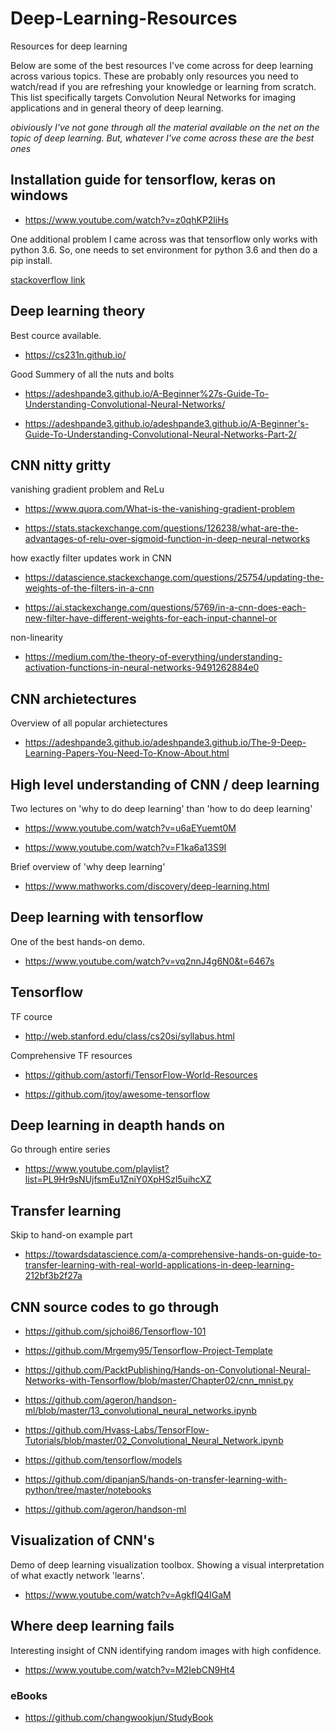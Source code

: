 # Deep-Learning-Resources
Resources for deep learning

Below are some of the best resources I've come across for deep learning across various topics. These are probably only resources you need to watch/read if you are refreshing your knowledge or learning from scratch.
This list specifically targets Convolution Neural Networks for imaging applications and in general theory of deep learning.

*obiviously I've not gone through all the material available on the net on the topic of deep learning. But, whatever I've come across these are the best ones*

## Installation guide for tensorflow, keras on windows

* https://www.youtube.com/watch?v=z0qhKP2liHs

One additional problem I came across was that tensorflow only works with python 3.6. So, one needs to set environment for python 3.6 and then do a pip install.

[stackoverflow link](https://stackoverflow.com/questions/43419795/how-to-install-tensorflow-on-anaconda-python-3-6)

## Deep learning theory
Best cource available.

* https://cs231n.github.io/

Good Summery of all the nuts and bolts

* https://adeshpande3.github.io/A-Beginner%27s-Guide-To-Understanding-Convolutional-Neural-Networks/

* https://adeshpande3.github.io/adeshpande3.github.io/A-Beginner's-Guide-To-Understanding-Convolutional-Neural-Networks-Part-2/

## CNN nitty gritty

vanishing gradient problem and ReLu

* https://www.quora.com/What-is-the-vanishing-gradient-problem

* https://stats.stackexchange.com/questions/126238/what-are-the-advantages-of-relu-over-sigmoid-function-in-deep-neural-networks

how exactly filter updates work in CNN

* https://datascience.stackexchange.com/questions/25754/updating-the-weights-of-the-filters-in-a-cnn

* https://ai.stackexchange.com/questions/5769/in-a-cnn-does-each-new-filter-have-different-weights-for-each-input-channel-or

non-linearity

* https://medium.com/the-theory-of-everything/understanding-activation-functions-in-neural-networks-9491262884e0

## CNN archietectures

Overview of all popular archietectures

* https://adeshpande3.github.io/adeshpande3.github.io/The-9-Deep-Learning-Papers-You-Need-To-Know-About.html

## High level understanding of CNN / deep learning

Two lectures on 'why to do deep learning' than 'how to do deep learning'

* https://www.youtube.com/watch?v=u6aEYuemt0M

* https://www.youtube.com/watch?v=F1ka6a13S9I

Brief overview of 'why deep learning'

* https://www.mathworks.com/discovery/deep-learning.html

## Deep learning with tensorflow

One of the best hands-on demo.

* https://www.youtube.com/watch?v=vq2nnJ4g6N0&t=6467s

## Tensorflow

TF cource

* http://web.stanford.edu/class/cs20si/syllabus.html

Comprehensive TF resources

* https://github.com/astorfi/TensorFlow-World-Resources

* https://github.com/jtoy/awesome-tensorflow

## Deep learning in deapth hands on

Go through entire series

* https://www.youtube.com/playlist?list=PL9Hr9sNUjfsmEu1ZniY0XpHSzl5uihcXZ

## Transfer learning

Skip to hand-on example part

* https://towardsdatascience.com/a-comprehensive-hands-on-guide-to-transfer-learning-with-real-world-applications-in-deep-learning-212bf3b2f27a

## CNN source codes to go through

* https://github.com/sjchoi86/Tensorflow-101

* https://github.com/Mrgemy95/Tensorflow-Project-Template

* https://github.com/PacktPublishing/Hands-on-Convolutional-Neural-Networks-with-Tensorflow/blob/master/Chapter02/cnn_mnist.py

* https://github.com/ageron/handson-ml/blob/master/13_convolutional_neural_networks.ipynb

* https://github.com/Hvass-Labs/TensorFlow-Tutorials/blob/master/02_Convolutional_Neural_Network.ipynb

* https://github.com/tensorflow/models

* https://github.com/dipanjanS/hands-on-transfer-learning-with-python/tree/master/notebooks

* https://github.com/ageron/handson-ml

## Visualization of CNN's

Demo of deep learning visualization toolbox. Showing a visual interpretation of what exactly network 'learns'.

* https://www.youtube.com/watch?v=AgkfIQ4IGaM

## Where deep learning fails

Interesting insight of CNN identifying random images with high confidence.

* https://www.youtube.com/watch?v=M2IebCN9Ht4

### eBooks

* https://github.com/changwookjun/StudyBook
